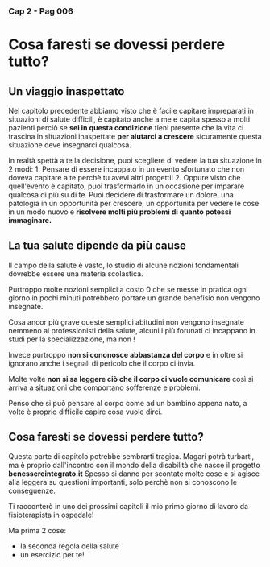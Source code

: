 ### Cap 2 - Pag 006
# Cosa faresti se dovessi perdere tutto?

## Un viaggio inaspettato

Nel capitolo precedente abbiamo visto che è facile capitare impreparati in situazioni di salute difficili, è capitato anche a me e capita spesso a molti pazienti perciò se **sei in questa condizione** tieni presente che la vita ci trascina in situazioni inaspettate **per aiutarci a crescere**  sicuramente questa situazione deve insegnarci qualcosa. 

In realtà spettà a te la decisione, puoi scegliere di vedere la tua situazione in 2 modi:
	1. Pensare di essere incappato in un evento sfortunato che non doveva capitare a te perchè tu avevi altri progetti!
	2. Oppure visto che quell'evento è capitato, puoi trasformarlo in un occasione per imparare qualcosa di più su di te.  Puoi decidere di trasformare un dolore, una patologia in un opportunità per crescere, un opportunità per vedere le cose in un modo nuovo e **risolvere molti più problemi di quanto potessi immaginare.**
 
## La tua salute dipende da più cause

Il campo della salute è vasto, lo studio di alcune nozioni fondamentali dovrebbe essere una materia scolastica.  

Purtroppo molte nozioni semplici a costo 0 che se messe in pratica ogni giorno in pochi minuti potrebbero portare un grande benefisio non vengono insegnate. 

Cosa ancor più grave queste semplici abitudini non vengono insegnate nemmeno ai professionisti della salute, alcuni i più forunati ci incappano in studi per la specializzazione, ma non ! 

Invece purtroppo **non si cononosce abbastanza del corpo** e in oltre si ignorano anche i segnali di pericolo che il corpo ci invia. 

Molte volte **non si sa leggere ciò che il corpo ci vuole comunicare** così si arriva a situazioni che comportano sofferenze e problemi.

Penso che si può pensare al corpo come ad un bambino appena nato, a volte è proprio difficile capire cosa vuole dirci.

## Cosa faresti se dovessi perdere tutto?

Questa parte di capitolo potrebbe sembrarti tragica. Magari potrà turbarti, ma è proprio dall'incontro con il mondo della disabilità che nasce il progetto **benessereintegrato.it**
Spesso si danno per scontate molte cose e si agisce alla leggera su questioni importanti, solo perchè non si conoscono le conseguenze.

Ti racconterò in uno dei prossimi capitoli il mio primo giorno di lavoro da fisioterapista in ospedale!

Ma prima 2 cose:
-  la seconda regola della salute 
-  un esercizio per te!

<!--stackedit_data:
eyJoaXN0b3J5IjpbMzA1NTk3MjIyLDQyNzAyODE3NF19
-->